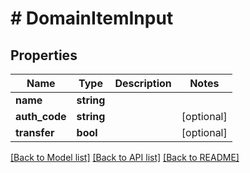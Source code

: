 # # DomainItemInput

## Properties

Name | Type | Description | Notes
------------ | ------------- | ------------- | -------------
**name** | **string** |  |
**auth_code** | **string** |  | [optional]
**transfer** | **bool** |  | [optional]

[[Back to Model list]](../../README.md#models) [[Back to API list]](../../README.md#endpoints) [[Back to README]](../../README.md)
